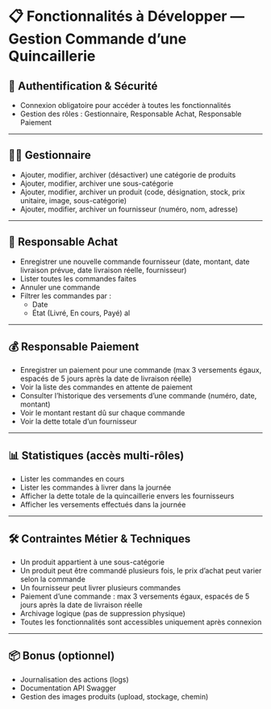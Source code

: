 # 📋 Fonctionnalités à Développer — Gestion Commande d’une Quincaillerie

## 🔐 Authentification & Sécurité
- Connexion obligatoire pour accéder à toutes les fonctionnalités
- Gestion des rôles : Gestionnaire, Responsable Achat, Responsable Paiement

---

## 🧑‍💼 Gestionnaire
- Ajouter, modifier, archiver (désactiver) une catégorie de produits
- Ajouter, modifier, archiver une sous-catégorie
- Ajouter, modifier, archiver un produit (code, désignation, stock, prix unitaire, image, sous-catégorie)
- Ajouter, modifier, archiver un fournisseur (numéro, nom, adresse)

---

## 🛒 Responsable Achat
- Enregistrer une nouvelle commande fournisseur (date, montant, date livraison prévue, date livraison réelle, fournisseur)
- Lister toutes les commandes faites
- Annuler une commande
- Filtrer les commandes par :
  - Date
  - État (Livré, En cours, Payé)
al
---

## 💰 Responsable Paiement
- Enregistrer un paiement pour une commande (max 3 versements égaux, espacés de 5 jours après la date de livraison réelle)
- Voir la liste des commandes en attente de paiement
- Consulter l’historique des versements d’une commande (numéro, date, montant)
- Voir le montant restant dû sur chaque commande
- Voir la dette totale d’un fournisseur

---

## 📊 Statistiques (accès multi-rôles)
- Lister les commandes en cours
- Lister les commandes à livrer dans la journée
- Afficher la dette totale de la quincaillerie envers les fournisseurs
- Afficher les versements effectués dans la journée

---

## 🛠️ Contraintes Métier & Techniques
- Un produit appartient à une sous-catégorie
- Un produit peut être commandé plusieurs fois, le prix d’achat peut varier selon la commande
- Un fournisseur peut livrer plusieurs commandes
- Paiement d’une commande : max 3 versements égaux, espacés de 5 jours après la date de livraison réelle
- Archivage logique (pas de suppression physique)
- Toutes les fonctionnalités sont accessibles uniquement après connexion

---

## 📦 Bonus (optionnel)
- Journalisation des actions (logs)
- Documentation API Swagger
- Gestion des images produits (upload, stockage, chemin) 
